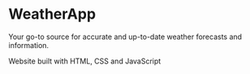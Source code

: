 # WeatherApp

Your go-to source for accurate and up-to-date weather forecasts and information.

Website built with HTML, CSS and JavaScript
